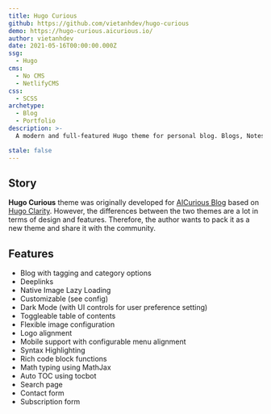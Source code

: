 ```yaml
---
title: Hugo Curious
github: https://github.com/vietanhdev/hugo-curious
demo: https://hugo-curious.aicurious.io/
author: vietanhdev
date: 2021-05-16T00:00:00.000Z
ssg:
  - Hugo
cms:
  - No CMS
  - NetlifyCMS
css:
  - SCSS
archetype:
  - Blog
  - Portfolio
description: >-
  A modern and full-featured Hugo theme for personal blog. Blogs, Notes, Projects, Contact form, Subscriber form, Comments...

stale: false
---
```


## Story

**Hugo Curious** theme was originally developed for [AICurious Blog](https://aicurious.io/) based on [Hugo Clarity](https://github.com/chipzoller/hugo-clarity). However, the differences between the two themes are a lot in terms of design and features. Therefore, the author wants to pack it as a new theme and share it with the community.

## Features

- Blog with tagging and category options
- Deeplinks
- Native Image Lazy Loading
- Customizable (see config)
- Dark Mode (with UI controls for user preference setting)
- Toggleable table of contents
- Flexible image configuration
- Logo alignment
- Mobile support with configurable menu alignment
- Syntax Highlighting
- Rich code block functions
- Math typing using MathJax
- Auto TOC using tocbot
- Search page
- Contact form
- Subscription form
